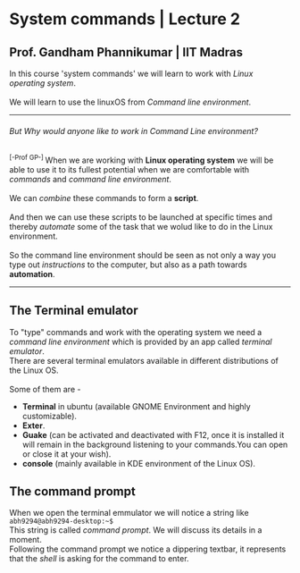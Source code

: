 # System commands | Lecture 2
##  Prof. Gandham Phannikumar | IIT Madras
In this course 'system commands' we will learn to work with *Linux operating system*.<br><br>We will learn to use the linuxOS from *Command line environment*.<br>
<hr>

###### But Why would anyone like to work in Command Line environment?
<sup>[-Prof GP-] </sup>When we are working with **Linux operating system** we will be able to use it to its fullest potential when we are comfortable with *commands* and *command line environment*.<br><br>We can *combine* these commands to form a **script**.<br><br>And then we can use these scripts to be launched at specific times and thereby *automate* some of the task that we wolud like to do in the Linux environment.<br><br>So the command line environment should be seen as not only a way you type out *instructions* to the computer, but also as a path towards **automation**.
<hr>

## The Terminal emulator
To "type" commands and work with the operating system we need a *command line environment* which is provided by an app called *terminal emulator*.<br>There are several terminal emulators available in different distributions of the Linux OS.<br><br>Some of them are -
- **Terminal** in ubuntu (available GNOME Environment and highly customizable).
- **Exter**.
- **Guake** (can be activated and deactivated with F12, once it is installed it will remain in the background listening to your commands.You can open or close it at your wish).
- **console** (mainly available in KDE environment of the Linux OS).

## The command prompt 
When we open the terminal emmulator we will notice a string like<br>```abh9294@abh9294-desktop:~$```<br>This string is called *command prompt*. We will discuss its details in a moment.<br> Following the command prompt we notice a dippering textbar, it represents that the *shell* is asking for the command to enter.

<br><br><br>
